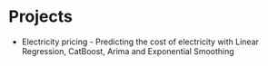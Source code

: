 # Projects
- Electricity pricing - Predicting the cost of electricity with Linear Regression, CatBoost, Arima and Exponential Smoothing

